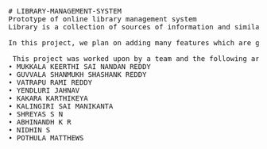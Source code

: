 <pre>
# LIBRARY-MANAGEMENT-SYSTEM
Prototype of online library management system
Library is a collection of sources of information and similar resources, made accessible to a defined community for reference or borrowing. Thus, the process of handling a library manually is very troublesome and clumsy. As regards to this point of view, we plan to develop a computerized system for handling the activities of library management in a comprehensive way to lessen physical labour and reduce complexity of the manual system.

In this project, we plan on adding many features which are generally not available in a library management system. It will have features like user login, faculty login and admin login. It will also have a facility where student after logging in their accounts can see list of books issued and its issue date and return date and also the students can request the librarian to add new books through a request link. Overall, this project is being developed to help the students as well as staff of library to maintain the library in the best way possible and also reduce the human efforts.

 This project was worked upon by a team and the following are the members
• MUKKALA KEERTHI SAI NANDAN REDDY
• GUVVALA SHANMUKH SHASHANK REDDY
• VATRAPU RAMI REDDY
• YENDLURI JAHNAV
• KAKARA KARTHIKEYA
• KALINGIRI SAI MANIKANTA
• SHREYAS S N
• ABHINANDH K R
• NIDHIN S
• POTHULA MATTHEWS
</pre>

